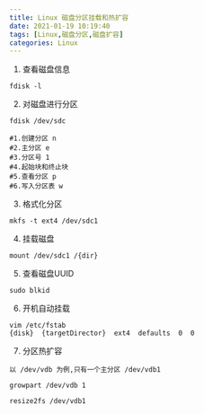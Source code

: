 ```yaml
---
title: Linux 磁盘分区挂载和热扩容
date: 2021-01-19 10:19:40
tags: [Linux,磁盘分区,磁盘扩容]
categories: Linux
---
```




1. 查看磁盘信息
```shell
fdisk -l
```

2. 对磁盘进行分区
```shell
fdisk /dev/sdc

#1.创建分区 n
#2.主分区 e
#3.分区号 1
#4.起始块和终止块
#5.查看分区 p
#6.写入分区表 w
```

3. 格式化分区
```shell
mkfs -t ext4 /dev/sdc1
```
4. 挂载磁盘
```shell
mount /dev/sdc1 /{dir}
```
5. 查看磁盘UUID
```shell
sudo blkid
```
6. 开机自动挂载
```shell
vim /etc/fstab
{disk}  {targetDirector}  ext4  defaults  0  0
```

7. 分区热扩容   
```Shell
以 /dev/vdb 为例,只有一个主分区 /dev/vdb1

growpart /dev/vdb 1

resize2fs /dev/vdb1
```